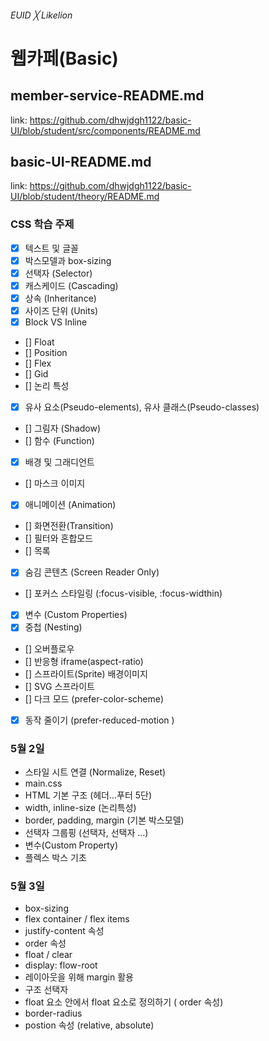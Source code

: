 ###### EUID ╳ Likelion

# 웹카페(Basic)

## member-service-README.md
link: https://github.com/dhwjdgh1122/basic-UI/blob/student/src/components/README.md

## basic-UI-README.md
link: https://github.com/dhwjdgh1122/basic-UI/blob/student/theory/README.md
 ### CSS 학습 주제  

- [X] 텍스트 및 글꼴 
- [X] 박스모델과 box-sizing
- [X] 선택자 (Selector)
- [X] 캐스케이드 (Cascading)
- [X] 상속 (Inheritance)
- [X] 사이즈 단위 (Units)
- [X] Block VS Inline
- [] Float
- [] Position
- [] Flex
- [] Gid
- [] 논리 특성
- [X] 유사 요소(Pseudo-elements), 유사 클래스(Pseudo-classes)
- [] 그림자 (Shadow)
- [] 함수 (Function)
- [X] 배경 및 그래디언트
- [] 마스크 이미지
- [X] 애니메이션 (Animation)
- [] 화면전환(Transition)
- [] 필터와 혼합모드
- [] 목록
- [X] 숨김 콘텐츠 (Screen Reader Only)
- [] 포커스 스타일링 (:focus-visible, :focus-widthin)
- [X] 변수 (Custom Properties)
- [X] 중첩 (Nesting)
- [] 오버플로우
- [] 반응형 iframe(aspect-ratio)
- [] 스프라이트(Sprite) 배경이미지
- [] SVG 스프라이트
- [] 다크 모드 (prefer-color-scheme)
- [X] 동작 줄이기 (prefer-reduced-motion )

### 5월 2일

- 스타일 시트 연결 (Normalize, Reset)
- main.css
- HTML 기본 구조 (헤더...푸터 5단)
- width, inline-size (논리특성)
- border, padding, margin (기본 박스모델)
- 선택자 그룹핑 (선택자, 선택자 ...)
- 변수(Custom Property)
- 플렉스 박스 기초

### 5월 3일

- box-sizing
- flex container / flex items
- justify-content 속성
- order 속성
- float / clear
- display: flow-root
- 레이아웃을 위해 margin 활용
- 구조 선택자
- float 요소 안에서 float 요소로 정의하기 ( order 속성)
- border-radius
- postion 속성 (relative, absolute)